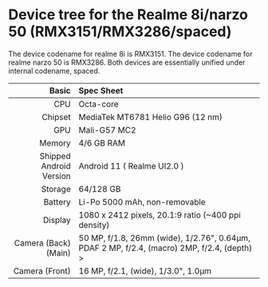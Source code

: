 Device tree for the Realme 8i/narzo 50 (RMX3151/RMX3286/spaced)
=================================================

The device codename for realme 8i is RMX3151.
The device codename for realme narzo 50 is RMX3286.
Both devices are essentially unified under internal codename, spaced.

| Basic                   | Spec Sheet                                                                                                                     |
| -----------------------:|:------------------------------------------------------------------------------------------------------------------------------ |
| CPU                     | Octa-core                                                                                                                      |
| Chipset                 | MediaTek MT6781 Helio G96 (12 nm)                                                                                                            |
| GPU                     | Mali-G57 MC2                                                                                                                   |
| Memory                  | 4/6 GB RAM                                                                                                                   |
| Shipped Android Version | Android 11 ( Realme UI2.0 )                                                                                                                           |
| Storage                 | 64/128 GB                                                                                                                      |
| Battery                 | Li-Po 5000 mAh, non-removable                                                                                           |
| Display                 | 1080 x 2412 pixels, 20.1:9 ratio (~400 ppi density)                                                                              |
| Camera (Back)(Main)     | 50 MP, f/1.8, 26mm (wide), 1/2.76", 0.64µm, PDAF 2 MP, f/2.4, (macro) 2MP, f/2.4, (depth)                                                                >
| Camera (Front)          | 16 MP, f/2.1, (wide), 1/3.0", 1.0µm                                                                                      |
